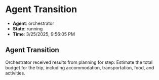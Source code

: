 # Agent Transition

- **Agent**: orchestrator
- **State**: running
- **Time**: 3/25/2025, 9:56:05 PM

## Agent Transition

Orchestrator received results from planning for step: Estimate the total budget for the trip, including accommodation, transportation, food, and activities.

